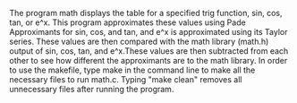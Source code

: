 The program math displays the table for a specified trig function, sin, cos, tan, or e^x. This program approximates these values using Pade Approximants for sin, cos, and tan, and e^x is approximated using its Taylor series. These values are then compared with the math library (math.h) output of sin, cos, tan, and e^x.These values are then subtracted from each other to see how different the approximants are to the math library.
In order to use the makefile, type make in the command line to make all the necessary files to run math.c. Typing "make clean" removes all unnecessary files after running the program. 
